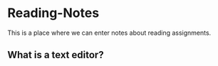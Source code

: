 # Reading-Notes
This is a place where we can enter notes about reading assignments.
## What is a text editor?
